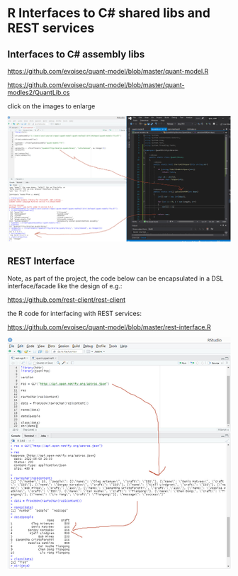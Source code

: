 # R Interfaces to C# shared libs and REST services

## Interfaces to C# assembly libs

https://github.com/evoisec/quant-model/blob/master/quant-model.R

https://github.com/evoisec/quant-model/blob/master/quant-modles2/QuantLib.cs

click on the images to enlarge

![Data Model](https://github.com/evoisec/quant-model/blob/master/doc/rclr.jpg)

## REST Interface

Note, as part of the project, the code below can be encapsulated in a DSL interface/facade like the design of e.g.:

https://github.com/rest-client/rest-client

the R code for interfacing with REST services:

https://github.com/evoisec/quant-model/blob/master/rest-interface.R 

![Data Model](https://github.com/evoisec/quant-model/blob/master/doc/rest.jpg)


